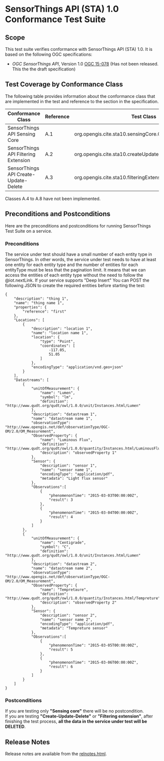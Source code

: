#  SensorThings API (STA) 1.0 Conformance Test Suite
## Scope
This test suite verifies conformance with SensorThings API (STA) 1.0. It is based on the following OGC specifications:

  * _OGC SensorThings API_, Version 1.0 [OGC 15-078](https://portal.opengeospatial.org/files/?artifact_id=64146) (Has not been released. This the the draft specification)

## Test Coverage by Conformance Class

The following table provides information about the conformance class that are
implemented in the test and reference to the section in the specification.


| Conformance Class                     | Reference | Test Class                                                 |
|---------------------------------------|-----------|------------------------------------------------------------|
| SensorThings API Sensing Core         | A.1       | org.opengis.cite.sta10.sensingCore.Capability1Tests        |
| SensorThings API Filtering Extension  | A.2       | org.opengis.cite.sta10.createUpdateDelete.Capability2Tests |
| SensorThings API Create-Update-Delete | A.3       | org.opengis.cite.sta10.filteringExtension.Capability3Tests |

Classes A.4 to A.8 have not been implemented.

## Preconditions and Postconditions

Here are the preconditions and postconditions for running SensorThings Test Suite on a service.

### Preconditions
The service under test should have a small number of each entity type in SensorThings. In other words, the service under test needs to have at least one entity for each entity type and the number of entities for each entityType must be less that the pagination limit. It means that we can access the entities of each entity type without the need to follow the @iot.nextLink.
If your service supports "Deep Insert" You can POST the following JSON to create the required entities before starting the test:
```
{
    "description": "thing 1",
    "name": "thing name 1",
    "properties": {
        "reference": "first"
    },
    "Locations": [
        {
            "description": "location 1",
            "name": "location name 1",
            "location": {
                "type": "Point",
                "coordinates": [
                    -117.05,
                    51.05
                ]
            },
            "encodingType": "application/vnd.geo+json"
        }
    ],
    "Datastreams": [
        {
            "unitOfMeasurement": {
                "name": "Lumen",
                "symbol": "lm",
                "definition": "http://www.qudt.org/qudt/owl/1.0.0/unit/Instances.html/Lumen"
            },
            "description": "datastream 1",
            "name": "datastream name 1",
            "observationType": "http://www.opengis.net/def/observationType/OGC-OM/2.0/OM_Measurement",
            "ObservedProperty": {
                "name": "Luminous Flux",
                "definition": "http://www.qudt.org/qudt/owl/1.0.0/quantity/Instances.html/LuminousFlux",
                "description": "observedProperty 1"
            },
            "Sensor": {
                "description": "sensor 1",
                "name": "sensor name 1",
                "encodingType": "application/pdf",
                "metadata": "Light flux sensor"
            },
            "Observations":[
                {
                    "phenomenonTime": "2015-03-03T00:00:00Z",
                    "result": 3 
                },
                {
                    "phenomenonTime": "2015-03-04T00:00:00Z",
                    "result": 4 
                }
            ]
        },
        {
            "unitOfMeasurement": {
                "name": "Centigrade",
                "symbol": "C",
                "definition": "http://www.qudt.org/qudt/owl/1.0.0/unit/Instances.html/Lumen"
            },
            "description": "datastream 2",
            "name": "datastream name 2",
            "observationType": "http://www.opengis.net/def/observationType/OGC-OM/2.0/OM_Measurement",
            "ObservedProperty": {
                "name": "Tempretaure",
                "definition": "http://www.qudt.org/qudt/owl/1.0.0/quantity/Instances.html/Tempreture",
                "description": "observedProperty 2"
            },
            "Sensor": {
                "description": "sensor 2",
                "name": "sensor name 2",
                "encodingType": "application/pdf",
                "metadata": "Tempreture sensor"
            },
            "Observations":[
                {
                    "phenomenonTime": "2015-03-05T00:00:00Z",
                    "result": 5
                },
                {
                    "phenomenonTime": "2015-03-06T00:00:00Z",
                    "result": 6 
                }
            ]
        }
    ]
}
```

### Postconditions
If you are testing only <b>"Sensing core"</b> there will be no postcondition.<br/>
If you are testing <b>"Create-Update-Delete"</b> or <b>"Filtering extension"</b>, after finishing the test process, <b>all the data in the service under test will be DELETED</b>.

## Release Notes

Release notes are available from the [relnotes.html](relnotes.html).
